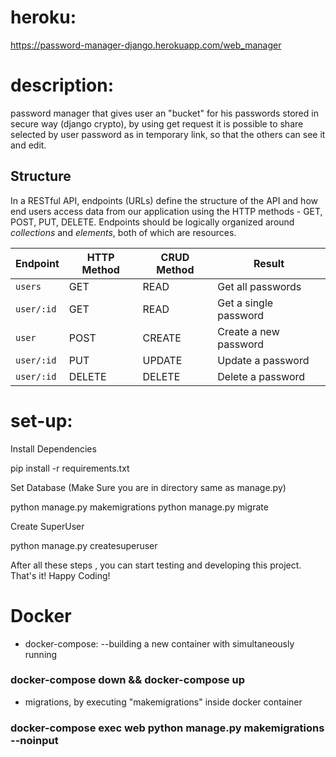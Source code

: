 # heroku: 
https://password-manager-django.herokuapp.com/web_manager
# description: 
password manager that gives user an "bucket" for his passwords stored in secure way (django crypto), by using get request it is possible to share selected by user password as in temporary link, so that the others can see it and edit.

## Structure
In a RESTful API, endpoints (URLs) define the structure of the API and how end users access data from our application using the HTTP methods - GET, POST, PUT, DELETE. Endpoints should be logically organized around _collections_ and _elements_, both of which are resources.

Endpoint |HTTP Method | CRUD Method | Result
-- | -- |-- |--
`users` | GET | READ | Get all passwords
`user/:id` | GET | READ | Get a single password
`user`| POST | CREATE | Create a new password
`user/:id` | PUT | UPDATE | Update a password
`user/:id` | DELETE | DELETE | Delete a password

# set-up: 
Install Dependencies

pip install -r requirements.txt

Set Database (Make Sure you are in directory same as manage.py)

python manage.py makemigrations python manage.py migrate

Create SuperUser

python manage.py createsuperuser

After all these steps , you can start testing and developing this project. That's it! Happy Coding!

# Docker
- docker-compose:
 --building a new container with simultaneously running
### docker-compose down && docker-compose up
 - migrations, by executing "makemigrations" inside docker container
### docker-compose exec web python manage.py makemigrations --noinput
